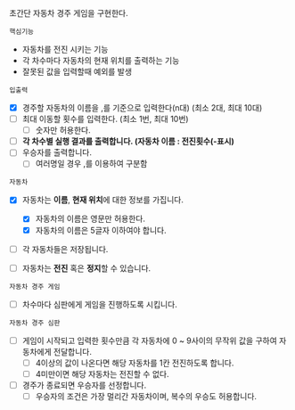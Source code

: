 초간단 자동차 경주 게임을 구현한다.

`핵심기능`
- 자동차를 전진 시키는 기능
- 각 차수마다 자동차의 현재 위치를 출력하는 기능
- 잘못된 값을 입력할때 예외를 발생

`입출력`
- [x] 경주할 자동차의 이름을 ,를 기준으로 입력한다(n대) (최소 2대, 최대 10대)
- [ ] 최대 이동할 횟수를 입력한다. (최소 1번, 최대 10번)
  - [ ] 숫자만 허용한다.
- [ ] **각 차수별 실행 결과를 출력합니다. (자동차 이름 : 전진횟수(-표시)**
- [ ] 우승자를 출력합니다.
  - [ ] 여러명일 경우 ,를 이용하여 구분함

`자동차`
- [x] 자동차는 **이름**, **현재 위치**에 대한 정보를 가집니다.
  - [x] 자동차의 이름은 영문만 허용한다.
  - [x] 자동차의 이름은 5글자 이하여야 합니다.
- [ ] 각 자동차들은 저장됩니다.
- [ ] 자동차는 **전진** 혹은 **정지**할 수 있습니다.


`자동차 경주 게임`
- [ ] 차수마다 심판에게 게임을 진행하도록 시킵니다.

`자동차 경주 심판`
- [ ] 게임이 시작되고 입력한 횟수만큼 각 자동차에 0 ~ 9사이의 무작위 값을 구하여 자동차에게 전달합니다.
  - [ ] 4이상의 값이 나온다면 해당 자동차를 1칸 전진하도록 합니다.
  - [ ] 4미만이면 해당 자동차는 전진할 수 없다.
- [ ] 경주가 종료되면 우승자를 선정합니다.
  - [ ] 우승자의 조건은 가장 멀리간 자동차이며, 복수의 우승도 허용합니다.
